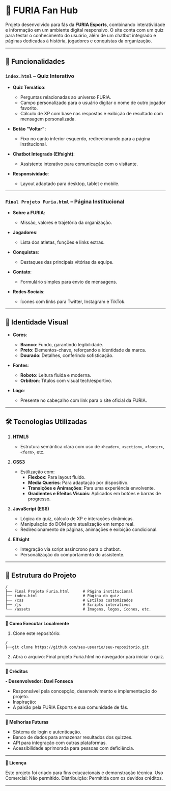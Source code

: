 # 🐾 FURIA Fan Hub

Projeto desenvolvido para fãs da **FURIA Esports**, combinando interatividade e informação em um ambiente digital responsivo. O site conta com um quiz para testar o conhecimento do usuário, além de um chatbot integrado e páginas dedicadas à história, jogadores e conquistas da organização.

---

## 🚀 Funcionalidades

### **`index.html` – Quiz Interativo**
- **Quiz Temático**:
  - Perguntas relacionadas ao universo FURIA.
  - Campo personalizado para o usuário digitar o nome de outro jogador favorito.
  - Cálculo de XP com base nas respostas e exibição de resultado com mensagem personalizada.

- **Botão "Voltar"**:
  - Fixo no canto inferior esquerdo, redirecionando para a página institucional.

- **Chatbot Integrado (Elfsight)**:
  - Assistente interativo para comunicação com o visitante.

- **Responsividade**:
  - Layout adaptado para desktop, tablet e mobile.

---

### **`Final Projeto Furia.html` – Página Institucional**
- **Sobre a FURIA**:
  - Missão, valores e trajetória da organização.

- **Jogadores**:
  - Lista dos atletas, funções e links extras.

- **Conquistas**:
  - Destaques das principais vitórias da equipe.

- **Contato**:
  - Formulário simples para envio de mensagens.

- **Redes Sociais**:
  - Ícones com links para Twitter, Instagram e TikTok.

---

## 🎨 Identidade Visual

- **Cores**:
  - **Branco**: Fundo, garantindo legibilidade.
  - **Preto**: Elementos-chave, reforçando a identidade da marca.
  - **Dourado**: Detalhes, conferindo sofisticação.

- **Fontes**:
  - **Roboto**: Leitura fluida e moderna.
  - **Orbitron**: Títulos com visual tech/esportivo.

- **Logo**:
  - Presente no cabeçalho com link para o site oficial da FURIA.

---

## 🛠️ Tecnologias Utilizadas

1. **HTML5**  
   - Estrutura semântica clara com uso de `<header>`, `<section>`, `<footer>`, `<form>`, etc.

2. **CSS3**  
   - Estilização com:
     - **Flexbox**: Para layout fluido.
     - **Media Queries**: Para adaptação por dispositivo.
     - **Transições e Animações**: Para uma experiência envolvente.
     - **Gradientes e Efeitos Visuais**: Aplicados em botões e barras de progresso.

3. **JavaScript (ES6)**  
   - Lógica do quiz, cálculo de XP e interações dinâmicas.
   - Manipulação do DOM para atualização em tempo real.
   - Redirecionamento de páginas, animações e exibição condicional.

4. **Elfsight**  
   - Integração via script assíncrono para o chatbot.
   - Personalização do comportamento do assistente.

---

## 📂 Estrutura do Projeto

```plaintext
/
├── Final Projeto Furia.html      # Página institucional
├── index.html                    # Página do quiz
├── /css                          # Estilos customizados
├── /js                           # Scripts interativos
└── /assets                       # Imagens, logos, ícones, etc.

```

---

**📌 Como Executar Localmente**

1. Clone este repositório:
```plaintext
/
├──git clone https://github.com/seu-usuario/seu-repositorio.git

```

2. Abra o arquivo: Final projeto Furia.html no navegador para iniciar o quiz.


---

**📜 Créditos**

**- Desenvolvedor: Davi Fonseca**
  - Responsável pela concepção, desenvolvimento e implementação do projeto.
  - Inspiração:
  - A paixão pela FURIA Esports e sua comunidade de fãs.

---

**🌟 Melhorias Futuras**

  - Sistema de login e autenticação.
  - Banco de dados para armazenar resultados dos quizzes.
  - API para integração com outras plataformas.
  - Acessibilidade aprimorada para pessoas com deficiência.

---

**📄 Licença**

Este projeto foi criado para fins educacionais e demonstração técnica.
Uso Comercial: Não permitido.
Distribuição: Permitida com os devidos créditos.

---



